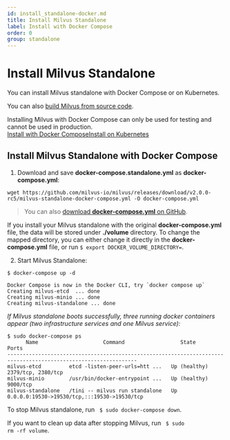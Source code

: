 ```yaml
---
id: install_standalone-docker.md
title: Install Milvus Standalone
label: Install with Docker Compose
order: 0
group: standalone
---
```


# Install Milvus Standalone
You can install Milvus standalone with Docker Compose or on Kubernetes.

You can also [build Milvus from source code](https://github.com/milvus-io/milvus#to-start-developing-milvus).

<div class="alert note">
Installing Milvus with Docker Compose can only be used for testing and cannot be used in production.
</div>

<div class="tab-wrapper"><a href="install_standalone-docker.md" class='active '>Install with Docker Compose</a><a href="install_standalone-helm.md" class=''>Install on Kubernetes</a></div>


## Install Milvus Standalone with Docker Compose


1. Download and save **docker-compose.standalone.yml** as **docker-compose.yml**:

```
wget https://github.com/milvus-io/milvus/releases/download/v2.0.0-rc5/milvus-standalone-docker-compose.yml -O docker-compose.yml
```

> You can also [download **docker-compose.yml** on GitHub](https://raw.githubusercontent.com/milvus-io/milvus/ecfebff801291934a3e6c5955e53637b993ab41a/deployments/docker/standalone/docker-compose.yml).

<div class="alert note">
If you install your Milvus standalone with the original <b>docker-compose.yml</b> file, the data will be stored under <b>./volume</b> directory. To change the mapped directory, you can either change it directly in the <b>docker-compose.yml</b> file, or run <code>$ export DOCKER_VOLUME_DIRECTORY=</code>.
</div>

2. Start Milvus Standalone:

```shell
$ docker-compose up -d
```

```text
Docker Compose is now in the Docker CLI, try `docker compose up`
Creating milvus-etcd  ... done
Creating milvus-minio ... done
Creating milvus-standalone ... done
```

*If Milvus standalone boots successfully, three running docker containers appear (two infrastructure services and one Milvus service):* 

```
$ sudo docker-compose ps
      Name                     Command                  State                          Ports
----------------------------------------------------------------------------------------------------------------
milvus-etcd         etcd -listen-peer-urls=htt ...   Up (healthy)   2379/tcp, 2380/tcp
milvus-minio        /usr/bin/docker-entrypoint ...   Up (healthy)   9000/tcp
milvus-standalone   /tini -- milvus run standalone   Up             0.0.0.0:19530->19530/tcp,:::19530->19530/tcp
```


<div class="alert note">
To stop Milvus standalone, run <code> $ sudo docker-compose down</code>.

If you want to clean up data after stopping Milvus, run <code> $ sudo rm -rf  volume</code>.

</div>
